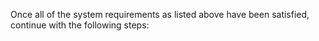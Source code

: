 Once all of the system requirements as listed above have been satisfied, continue with the following steps:

